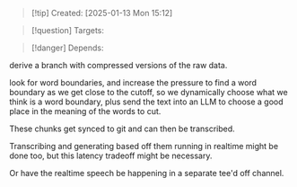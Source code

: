 
>[!tip] Created: [2025-01-13 Mon 15:12]

>[!question] Targets: 

>[!danger] Depends: 

derive a branch with compressed versions of the raw data.

look for word boundaries, and increase the pressure to find a word boundary as we get close to the cutoff, so we dynamically choose what we think is a word boundary, plus send the text into an LLM to choose a good place in the meaning of the words to cut.

These chunks get synced to git and can then be transcribed.

Transcribing and generating based off them running in realtime might be done too, but this latency tradeoff might be necessary.

Or have the realtime speech be happening in a separate tee'd off channel.